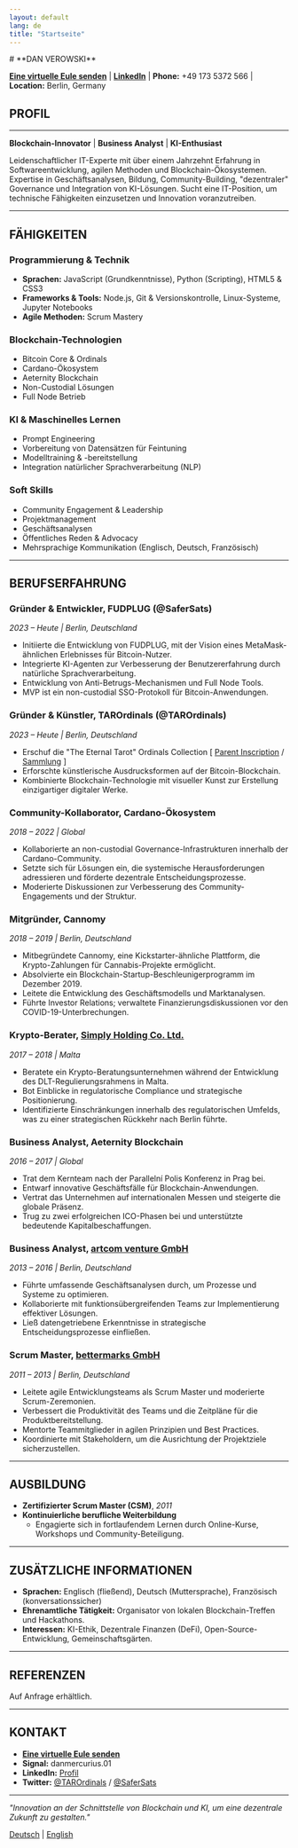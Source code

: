```yaml
---
layout: default
lang: de
title: "Startseite"
---
```


</nav>
# **DAN VEROWSKI**

**[Eine virtuelle Eule senden](mailto:an@moonity.org)** | **[LinkedIn](https://www.linkedin.com/in/dan-v-89120511)**   | **Phone:** +49 173 5372 566   | **Location:** Berlin, Germany

## **PROFIL**

---

**Blockchain-Innovator** | **Business Analyst** | **KI-Enthusiast**

Leidenschaftlicher IT-Experte mit über einem Jahrzehnt Erfahrung in Softwareentwicklung, agilen Methoden und Blockchain-Ökosystemen. Expertise in Geschäftsanalysen, Bildung, Community-Building, "dezentraler" Governance und Integration von KI-Lösungen. Sucht eine IT-Position, um technische Fähigkeiten einzusetzen und Innovation voranzutreiben.

---

## **FÄHIGKEITEN**

### **Programmierung & Technik**

- **Sprachen:** JavaScript (Grundkenntnisse), Python (Scripting), HTML5 & CSS3
- **Frameworks & Tools:** Node.js, Git & Versionskontrolle, Linux-Systeme, Jupyter Notebooks
- **Agile Methoden:** Scrum Mastery

### **Blockchain-Technologien**

- Bitcoin Core & Ordinals
- Cardano-Ökosystem
- Aeternity Blockchain
- Non-Custodial Lösungen
- Full Node Betrieb

### **KI & Maschinelles Lernen**

- Prompt Engineering
- Vorbereitung von Datensätzen für Feintuning
- Modelltraining & -bereitstellung
- Integration natürlicher Sprachverarbeitung (NLP)

### **Soft Skills**

- Community Engagement & Leadership
- Projektmanagement
- Geschäftsanalysen
- Öffentliches Reden & Advocacy
- Mehrsprachige Kommunikation (Englisch, Deutsch, Französisch)

---

## **BERUFSERFAHRUNG**

### **Gründer & Entwickler, FUDPLUG (@SaferSats)**
*2023 – Heute | Berlin, Deutschland*

- Initiierte die Entwicklung von FUDPLUG, mit der Vision eines MetaMask-ähnlichen Erlebnisses für Bitcoin-Nutzer.
- Integrierte KI-Agenten zur Verbesserung der Benutzererfahrung durch natürliche Sprachverarbeitung.
- Entwicklung von Anti-Betrugs-Mechanismen und Full Node Tools.
- MVP ist ein non-custodial SSO-Protokoll für Bitcoin-Anwendungen.

### **Gründer & Künstler, TAROrdinals (@TAROrdinals)**
*2023 – Heute | Berlin, Deutschland*

- Erschuf die "The Eternal Tarot" Ordinals Collection [ [Parent Inscription](https://ordinals.com/inscription/69027003) / [Sammlung](https://magiceden.io/ordinals/marketplace/the-eternal-tarot) ]
- Erforschte künstlerische Ausdrucksformen auf der Bitcoin-Blockchain.
- Kombinierte Blockchain-Technologie mit visueller Kunst zur Erstellung einzigartiger digitaler Werke.

### **Community-Kollaborator, Cardano-Ökosystem**
*2018 – 2022 | Global*

- Kollaborierte an non-custodial Governance-Infrastrukturen innerhalb der Cardano-Community.
- Setzte sich für Lösungen ein, die systemische Herausforderungen adressieren und förderte dezentrale Entscheidungsprozesse.
- Moderierte Diskussionen zur Verbesserung des Community-Engagements und der Struktur.

### **Mitgründer, Cannomy**
*2018 – 2019 | Berlin, Deutschland*

- Mitbegründete Cannomy, eine Kickstarter-ähnliche Plattform, die Krypto-Zahlungen für Cannabis-Projekte ermöglicht.
- Absolvierte ein Blockchain-Startup-Beschleunigerprogramm im Dezember 2019.
- Leitete die Entwicklung des Geschäftsmodells und Marktanalysen.
- Führte Investor Relations; verwaltete Finanzierungsdiskussionen vor den COVID-19-Unterbrechungen.

### **Krypto-Berater, [Simply Holding Co. Ltd.](https://www.linkedin.com/company/simply-holding-co-ltd-/)**
*2017 – 2018 | Malta*

- Beratete ein Krypto-Beratungsunternehmen während der Entwicklung des DLT-Regulierungsrahmens in Malta.
- Bot Einblicke in regulatorische Compliance und strategische Positionierung.
- Identifizierte Einschränkungen innerhalb des regulatorischen Umfelds, was zu einer strategischen Rückkehr nach Berlin führte.

### **Business Analyst, Aeternity Blockchain**
*2016 – 2017 | Global*

- Trat dem Kernteam nach der Parallelní Polis Konferenz in Prag bei.
- Entwarf innovative Geschäftsfälle für Blockchain-Anwendungen.
- Vertrat das Unternehmen auf internationalen Messen und steigerte die globale Präsenz.
- Trug zu zwei erfolgreichen ICO-Phasen bei und unterstützte bedeutende Kapitalbeschaffungen.

### **Business Analyst, [artcom venture GmbH](https://www.linkedin.com/company/artcom-venture-gmbh/)**
*2013 – 2016 | Berlin, Deutschland*

- Führte umfassende Geschäftsanalysen durch, um Prozesse und Systeme zu optimieren.
- Kollaborierte mit funktionsübergreifenden Teams zur Implementierung effektiver Lösungen.
- Ließ datengetriebene Erkenntnisse in strategische Entscheidungsprozesse einfließen.

### **Scrum Master, [bettermarks GmbH](https://www.linkedin.com/company/bettermarks-gmbh/)**
*2011 – 2013 | Berlin, Deutschland*

- Leitete agile Entwicklungsteams als Scrum Master und moderierte Scrum-Zeremonien.
- Verbessert die Produktivität des Teams und die Zeitpläne für die Produktbereitstellung.
- Mentorte Teammitglieder in agilen Prinzipien und Best Practices.
- Koordinierte mit Stakeholdern, um die Ausrichtung der Projektziele sicherzustellen.

---

## **AUSBILDUNG**

- **Zertifizierter Scrum Master (CSM)**, *2011*
- **Kontinuierliche berufliche Weiterbildung**
  - Engagierte sich in fortlaufendem Lernen durch Online-Kurse, Workshops und Community-Beteiligung.

---

## **ZUSÄTZLICHE INFORMATIONEN**

- **Sprachen:** Englisch (fließend), Deutsch (Muttersprache), Französisch (konversationssicher)
- **Ehrenamtliche Tätigkeit:** Organisator von lokalen Blockchain-Treffen und Hackathons.
- **Interessen:** KI-Ethik, Dezentrale Finanzen (DeFi), Open-Source-Entwicklung, Gemeinschaftsgärten.

---

## **REFERENZEN**

Auf Anfrage erhältlich.

---

## **KONTAKT**

- **[Eine virtuelle Eule senden](mailto:an@moonity.org)**
- **Signal:** danmercurius.01
- **LinkedIn:** [Profil](https://www.linkedin.com/in/dan-v-89120511)
- **Twitter:** [@TAROrdinals](https://twitter.com/TAROrdinals) / [@SaferSats](https://twitter.com/SaferSats)

---

*"Innovation an der Schnittstelle von Blockchain und KI, um eine dezentrale Zukunft zu gestalten."*

[Deutsch](./) | [English](../en/)
